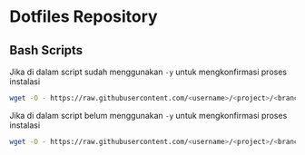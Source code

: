# Dotfiles Repository

## Bash Scripts

Jika di dalam script sudah menggunakan `-y` untuk mengkonfirmasi proses instalasi

```bash
wget -O - https://raw.githubusercontent.com/<username>/<project>/<branch>/<path>/<file> | sudo bash
```
Jika di dalam script belum menggunakan `-y` untuk mengkonfirmasi proses instalasi

```bash
wget -O - https://raw.githubusercontent.com/<username>/<project>/<branch>/<path>/<file> | sudo bash | yes
```
